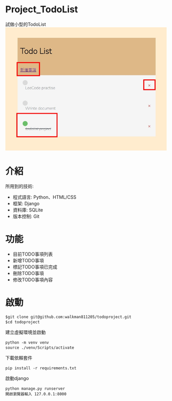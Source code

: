 # Project_TodoList
試做小型的TodoList <br>
<img src="https://github.com/walkman811205/todoproject/blob/main/pic/todolist.jpg"></img>

# 介紹

所用到的技術:
<ul>
  <li>程式語言: Python、HTML/CSS</li>
  <li>框架: Django</li>
  <li>資料庫: SQLite</li>
  <li>版本控制: Git</li>
</ul>

# 功能
<ul>
 <li>目前TODO事項列表</li>
 <li>新增TODO事項</li>
 <li>標記TODO事項已完成</li>
 <li>刪除TODO事項</li>
 <li>修改TODO事項內容</li>
</ul> 


# 啟動
```
$git clone git@github.com:walkman811205/todoproject.git
$cd todoproject
```
建立虛擬環境並啟動
```
python -m venv venv
source ./venv/Scripts/activate
```
下載依賴套件
```
pip install -r requirements.txt
```
啟動django
```
python manage.py runserver
開啟瀏覽器輸入 127.0.0.1:8000 
```
